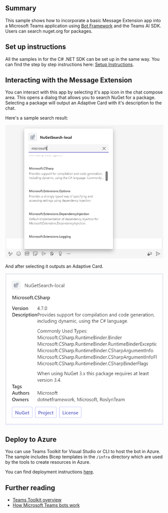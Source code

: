 ## Summary

This sample shows how to incorporate a basic Message Extension app into a Microsoft Teams application using [Bot Framework](https://dev.botframework.com) and the Teams AI SDK. Users can search nuget.org for packages.

## Set up instructions

All the samples in for the C# .NET SDK can be set up in the same way. You can find the step by step instructions here:
 [Setup Instructions](../README.md).

## Interacting with the Message Extension

You can interact with this app by selecting it's app icon in the chat compose area. This opens a dialog that allows you to search NuGet for a package. Selecting a package will output an Adaptive Card with it's description to the chat.

Here's a sample search result:

![Sample search](assets/search.png)

And after selecting it outputs an Adaptive Card.

![Adaptive Card](assets/card.png)

## Deploy to Azure

You can use Teams Toolkit for Visual Studio or CLI to host the bot in Azure. The sample includes Bicep templates in the `/infra` directory which are used by the tools to create resources in Azure.

You can find deployment instructions [here](../README.md#deploy-to-azure).

## Further reading

- [Teams Toolkit overview](https://aka.ms/vs-teams-toolkit-getting-started)
- [How Microsoft Teams bots work](https://learn.microsoft.com/azure/bot-service/bot-builder-basics-teams?view=azure-bot-service-4.0&tabs=csharp)